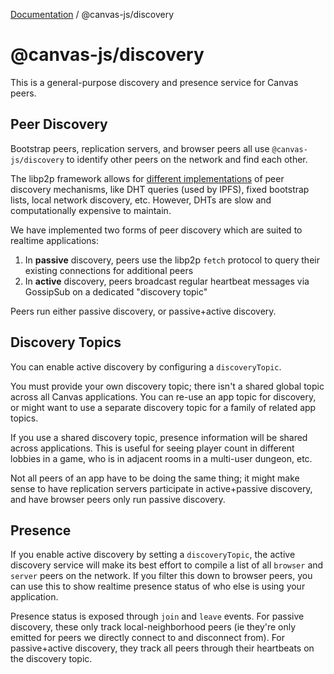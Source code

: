 [Documentation](../../index.md) / @canvas-js/discovery

# @canvas-js/discovery

This is a general-purpose discovery and presence service for Canvas peers.

## Peer Discovery

Bootstrap peers, replication servers, and browser peers all use `@canvas-js/discovery` to identify other peers on the network and find each other.

The libp2p framework allows for [different implementations](https://docs.libp2p.io/concepts/discovery-routing/overview/) of peer discovery mechanisms, like DHT queries (used by IPFS), fixed bootstrap lists, local network discovery, etc. However, DHTs are slow and computationally expensive to maintain.

We have implemented two forms of peer discovery which are suited to realtime applications:

1. In **passive** discovery, peers use the libp2p `fetch` protocol to query their existing connections for additional peers
2. In **active** discovery, peers broadcast regular heartbeat messages via GossipSub on a dedicated "discovery topic"

Peers run either passive discovery, or passive+active discovery.

## Discovery Topics

You can enable active discovery by configuring a `discoveryTopic`.

You must provide your own discovery topic; there isn't a shared global topic across all Canvas applications. You can re-use an app topic for discovery, or might want to use a separate discovery topic for a family of related app topics.

If you use a shared discovery topic, presence information will be shared across applications. This is useful for seeing player count in different lobbies in a game, who is in adjacent rooms in a multi-user dungeon, etc.

Not all peers of an app have to be doing the same thing; it might make sense to have replication servers participate in active+passive discovery, and have browser peers only run passive discovery.

## Presence

If you enable active discovery by setting a `discoveryTopic`, the active discovery service will make its best effort to compile a list of all `browser` and `server` peers on the network. If you filter this down to browser peers, you can use this to show realtime presence status of who else is using your application.

Presence status is exposed through `join` and `leave` events. For passive discovery, these only track local-neighborhood peers (ie they're only emitted for peers we directly connect to and disconnect from). For passive+active discovery, they track all peers through their heartbeats on the discovery topic.
